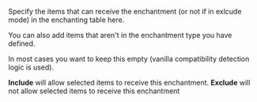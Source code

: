 Specify the items that can receive the enchantment (or not if in exlcude mode) in the enchanting table here.

You can also add items that aren't in the enchantment type you have defined.

In most cases you want to keep this empty (vanilla compatibility detection logic is used).

**Include** will allow selected items to receive this enchantment. **Exclude** will not allow selected items to receive this enchantment
